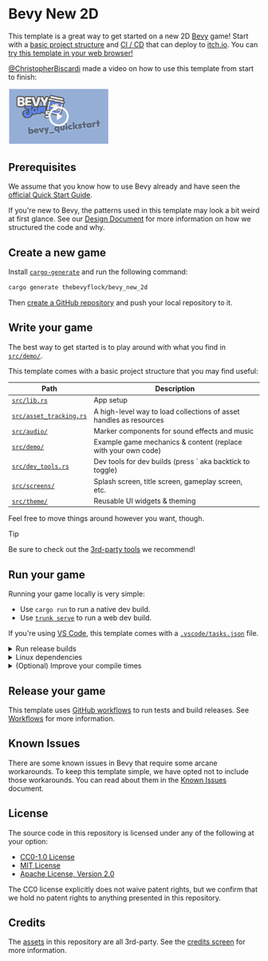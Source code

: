 # Bevy New 2D

This template is a great way to get started on a new 2D [Bevy](https://bevyengine.org/) game!
Start with a [basic project structure](#write-your-game) and [CI / CD](#release-your-game) that can deploy to [itch.io](https://itch.io).
You can [try this template in your web browser!](https://the-bevy-flock.itch.io/bevy-new-2d)

[@ChristopherBiscardi](https://github.com/ChristopherBiscardi) made a video on how to use this template from start to finish:

[<img src="./docs/img/thumbnail.png" width=40% height=40% alt="A video tutorial for bevy_new_2d, formerly known as bevy_quickstart"/>](https://www.youtube.com/watch?v=ESBRyXClaYc)

## Prerequisites

We assume that you know how to use Bevy already and have seen the [official Quick Start Guide](https://bevyengine.org/learn/quick-start/introduction/).

If you're new to Bevy, the patterns used in this template may look a bit weird at first glance.
See our [Design Document](./docs/design.md) for more information on how we structured the code and why.

## Create a new game

Install [`cargo-generate`](https://github.com/cargo-generate/cargo-generate) and run the following command:

```sh
cargo generate thebevyflock/bevy_new_2d
```

Then [create a GitHub repository](https://github.com/new) and push your local repository to it.

## Write your game

The best way to get started is to play around with what you find in [`src/demo/`](./src/game).

This template comes with a basic project structure that you may find useful:

| Path                                               | Description                                                        |
|----------------------------------------------------| ------------------------------------------------------------------ |
| [`src/lib.rs`](./src/lib.rs)                       | App setup                                                          |
| [`src/asset_tracking.rs`](./src/asset_tracking.rs) | A high-level way to load collections of asset handles as resources |
| [`src/audio/`](./src/audio)                        | Marker components for sound effects and music                      |
| [`src/demo/`](./src/game)                          | Example game mechanics & content (replace with your own code)      |
| [`src/dev_tools.rs`](./src/dev_tools.rs)           | Dev tools for dev builds (press \` aka backtick to toggle)         |
| [`src/screens/`](./src/screens)                    | Splash screen, title screen, gameplay screen, etc.                 |
| [`src/theme/`](./src/theme)                        | Reusable UI widgets & theming                                      |

Feel free to move things around however you want, though.

> [!Tip]
> Be sure to check out the [3rd-party tools](./docs/tooling.md) we recommend!

## Run your game

Running your game locally is very simple:

- Use `cargo run` to run a native dev build.
- Use [`trunk serve`](https://trunkrs.dev/) to run a web dev build.

If you're using [VS Code](https://code.visualstudio.com/), this template comes with a [`.vscode/tasks.json`](./.vscode/tasks.json) file.

<details>
  <summary>Run release builds</summary>

- Use `cargo run --profile release-native --no-default-features` to run a native release build.
- Use `trunk serve --release --no-default-features` to run a web release build.

</details>

<details>
  <summary>Linux dependencies</summary>

If you are using Linux, make sure you take a look at Bevy's [Linux dependencies](https://github.com/bevyengine/bevy/blob/main/docs/linux_dependencies.md).
Note that this template enables Wayland support, which requires additional dependencies as detailed in the link above.
Wayland is activated by using the `bevy/wayland` feature in the [`Cargo.toml`](./Cargo.toml).

</details>

<details>
    <summary>(Optional) Improve your compile times</summary>

[`.cargo/config_fast_builds.toml`](./.cargo/config_fast_builds.toml) contains documentation on how to set up your environment to improve compile times.
After you've fiddled with it, rename it to `.cargo/config.toml` to enable it.

</details>

## Release your game

This template uses [GitHub workflows](https://docs.github.com/en/actions/using-workflows) to run tests and build releases.
See [Workflows](./docs/workflows.md) for more information.

## Known Issues

There are some known issues in Bevy that require some arcane workarounds.
To keep this template simple, we have opted not to include those workarounds.
You can read about them in the [Known Issues](./docs/known-issues.md) document.

## License

The source code in this repository is licensed under any of the following at your option:

- [CC0-1.0 License](./LICENSE-CC0-1.0.txt)
- [MIT License](./LICENSE-MIT.txt)
- [Apache License, Version 2.0](./LICENSE-Apache-2.0.txt)

The CC0 license explicitly does not waive patent rights, but we confirm that we hold no patent rights to anything presented in this repository.

## Credits

The [assets](./assets) in this repository are all 3rd-party. See the [credits screen](./src/screens/credits.rs) for more information.
